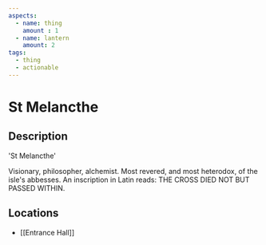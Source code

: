 ```yaml
---
aspects: 
  - name: thing
    amount : 1
  - name: lantern
    amount: 2
tags:
  - thing
  - actionable
---
```


# St Melancthe

## Description
'St Melancthe'

Visionary, philosopher, alchemist. Most revered, and most heterodox, of the isle's abbesses. An inscription in Latin reads: THE CROSS DIED NOT BUT PASSED WITHIN.
## Locations
- [[Entrance Hall]]